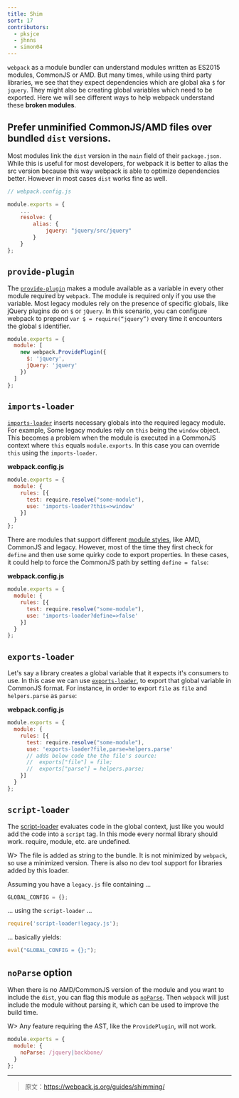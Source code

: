 ```yaml
---
title: Shim
sort: 17
contributors:
  - pksjce
  - jhnns
  - simon04
---
```


`webpack` as a module bundler can understand modules written as ES2015 modules, CommonJS or AMD. But many times, while using third party libraries, we see that they expect dependencies which are global aka `$` for `jquery`. They might also be creating global variables which need to be exported. Here we will see different ways to help webpack understand these __broken modules__.

## Prefer unminified CommonJS/AMD files over bundled `dist` versions.

Most modules link the `dist` version in the `main` field of their `package.json`. While this is useful for most developers, for webpack it is better to alias the src version because this way webpack is able to optimize dependencies better. However in most cases `dist` works fine as well.

``` javascript
// webpack.config.js

module.exports = {
    ...
    resolve: {
        alias: {
            jquery: "jquery/src/jquery"
        }
    }
};
```

## `provide-plugin`
The [`provide-plugin`](/plugins/provide-plugin) makes a module available as a variable in every other module required by `webpack`. The module is required only if you use the variable.
Most legacy modules rely on the presence of specific globals, like jQuery plugins do on `$` or `jQuery`. In this scenario, you can configure webpack to prepend `var $ = require(“jquery”)` every time it encounters the global `$` identifier.

```javascript
module.exports = {
  module: [
    new webpack.ProvidePlugin({
      $: 'jquery',
      jQuery: 'jquery'
    })
  ]
};
```

## `imports-loader`

[`imports-loader`](/loaders/imports-loader/) inserts necessary globals into the required legacy module.
For example, Some legacy modules rely on `this` being the `window` object. This becomes a problem when the module is executed in a CommonJS context where `this` equals `module.exports`. In this case you can override `this` using the `imports-loader`.

**webpack.config.js**
```javascript
module.exports = {
  module: {
    rules: [{
      test: require.resolve("some-module"), 
      use: 'imports-loader?this=>window'
    }]
  }
};
```

There are modules that support different [module styles](/concepts/modules), like AMD, CommonJS and legacy. However, most of the time they first check for `define` and then use some quirky code to export properties. In these cases, it could help to force the CommonJS path by setting `define = false`:

**webpack.config.js**
```javascript
module.exports = {
  module: {
    rules: [{
      test: require.resolve("some-module"), 
      use: 'imports-loader?define=>false'
    }]
  }
};
```

## `exports-loader`

Let's say a library creates a global variable that it expects it's consumers to use. In this case we can use [`exports-loader`](/loaders/exports-loader/), to export that global variable in CommonJS format. For instance, in order to export `file` as `file` and `helpers.parse` as `parse`:

**webpack.config.js**
```javascript
module.exports = {
  module: {
    rules: [{
      test: require.resolve("some-module"), 
      use: 'exports-loader?file,parse=helpers.parse'
      // adds below code the the file's source:
      //  exports["file"] = file;
      //  exports["parse"] = helpers.parse;
    }]
  }
};
```

## `script-loader`

The [script-loader](/loaders/script-loader/) evaluates code in the global context, just like you would add the code into a `script` tag. In this mode every normal library should work. require, module, etc. are undefined.

W> The file is added as string to the bundle. It is not minimized by `webpack`, so use a minimized version. There is also no dev tool support for libraries added by this loader.

Assuming you have a `legacy.js` file containing …
```javascript
GLOBAL_CONFIG = {};
```

… using the `script-loader` …

```javascript
require('script-loader!legacy.js');
``` 

… basically yields:

```javascript
eval("GLOBAL_CONFIG = {};");
```

## `noParse` option

When there is no AMD/CommonJS version of the module and you want to include the `dist`, you can flag this module as [`noParse`](/configuration/module/#module-noparse). Then `webpack` will just include the module without parsing it, which can be used to improve the build time. 

W> Any feature requiring the AST, like the `ProvidePlugin`, will not work.

```javascript
module.exports = {
  module: {
    noParse: /jquery|backbone/
  }
};
```

***

> 原文：https://webpack.js.org/guides/shimming/